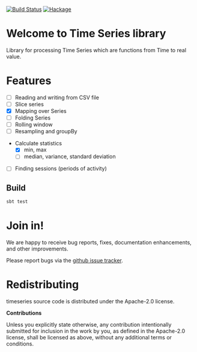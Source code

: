 [![Build Status](https://travis-ci.org/klangner/timeseries.svg?branch=master)](https://travis-ci.org/klangner/timeseries)
[![Hackage](https://img.shields.io/hackage/v/timeseries.svg)](https://hackage.haskell.org/package/timeseries)

# Welcome to Time Series library

Library for processing Time Series which are functions from Time to real value.


# Features

  * [ ] Reading and writing from CSV file
  * [ ] Slice series
  * [x] Mapping over Series
  * [ ] Folding Series
  * [ ] Rolling window
  * [ ] Resampling and groupBy
  * Calculate statistics
    * [x] min, max
    * [ ] median, variance, standard deviation
  * [ ] Finding sessions (periods of activity)


## Build

```bash
sbt test
```


# Join in!

We are happy to receive bug reports, fixes, documentation enhancements,
and other improvements.

Please report bugs via the
[github issue tracker](http://github.com/carldata/timeseries/issues).



# Redistributing

timeseries source code is distributed under the Apache-2.0 license.

**Contributions**

Unless you explicitly state otherwise, any contribution intentionally submitted
for inclusion in the work by you, as defined in the Apache-2.0 license, shall be
licensed as above, without any additional terms or conditions.

